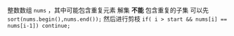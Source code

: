 
整数数组 `nums` ，其中可能包含重复元素
解集 **不能** 包含重复的子集
可以先`sort(nums.begin(),nums.end());`
然后进行剪枝
`if( i > start && nums[i] == nums[i-1]) continue;`

